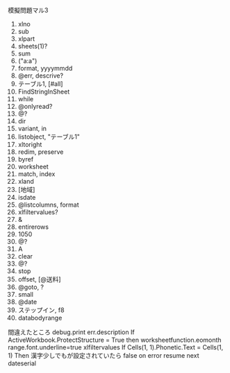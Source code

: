 
模擬問題マル3

1. xlno
2. sub
3. xlpart
4. sheets(1)?
5. sum
6. ("a:a")
7. format, yyyymmdd
8. @err, descrive?
9. テーブル1, [#all]
10. FindStringInSheet
11. while
12. @onlyread?
13. @?
14. dir
15. variant, in
16. listobject, "テーブル1"
17. xltoright
18. redim, preserve
19. byref
20. worksheet
21. match, index
22. xland
23. [地域]
24. isdate
25. @listcolumns, format
26. xlfiltervalues?
27. &
28. entirerows
29. 1050
30. @?
31. A
32. clear
33. @?
34. stop
35. offset, [@送料]
36. @goto, ?
37. small
38. @date
39. ステップイン, f8
40. databodyrange

間違えたところ
debug.print err.description
If ActiveWorkbook.ProtectStructure = True then
worksheetfunction.eomonth
range.font.underline=true
xlfiltervalues
If Cells(1, 1).Phonetic.Text = Cells(1, 1) Then
  漢字少しでもが設定されていたら false
on error resume next
dateserial
